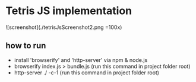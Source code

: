 # Tetris JS implementation
![screenshot](./tetrisJsScreenshot2.png =100x)
## how to run
- install 'browserify' and 'http-server' via npm & node.js
- browserify index.js > bundle.js (run this command in project folder root)
- http-server ./ -c-1 (run this command in project folder root)

